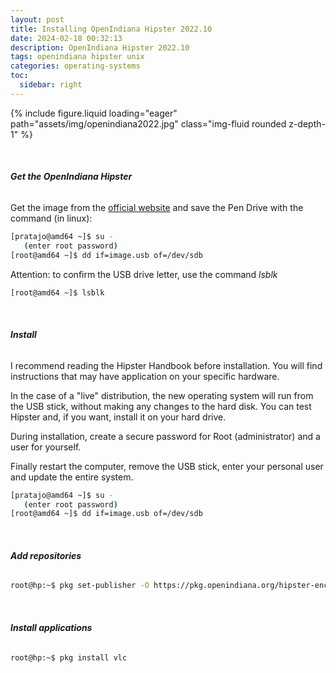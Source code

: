 ```yaml
---
layout: post
title: Installing OpenIndiana Hipster 2022.10
date: 2024-02-18 00:32:13
description: OpenIndiana Hipster 2022.10
tags: openindiana hipster unix
categories: operating-systems
toc:
  sidebar: right
---
```


<div class="row mt-3">
    <div class="col-sm mt-3 mt-md-0">
        {% include figure.liquid loading="eager" path="assets/img/openindiana2022.jpg" class="img-fluid rounded z-depth-1" %}
    </div>
</div>

&nbsp;
###### **Get the OpenIndiana Hipster**

Get the image from the [official website](https://www.openindiana.org/downloads/) and save the Pen Drive with the command (in linux):

```bash
[pratajo@amd64 ~]$ su -
   (enter root password)
[root@amd64 ~]$ dd if=image.usb of=/dev/sdb
```

Attention: to confirm the USB drive letter, use the command *lsblk*

```bash
[root@amd64 ~]$ lsblk
```

&nbsp;
###### **Install**

I recommend reading the Hipster Handbook before installation. You will find instructions that may have application on your specific hardware.

In the case of a "live" distribution, the new operating system will run from the USB stick, without making any changes to the hard disk. You can test Hipster and, if you want, install it on your hard drive.

During installation, create a secure password for Root (administrator) and a user for yourself.

Finally restart the computer, remove the USB stick, enter your personal user and update the entire system.

```bash
[pratajo@amd64 ~]$ su -
   (enter root password)
[root@amd64 ~]$ dd if=image.usb of=/dev/sdb
```

&nbsp;
###### **Add repositories**

```bash
root@hp:~$ pkg set-publisher -O https://pkg.openindiana.org/hipster-encumbered hipster-encumbered
```

&nbsp;
###### **Install applications**

```bash
root@hp:~$ pkg install vlc
```
